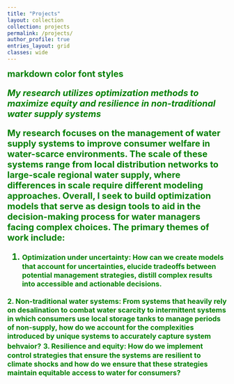 ```yaml
---
title: "Projects"
layout: collection
collection: projects
permalink: /projects/
author_profile: true
entries_layout: grid
classes: wide
---
```

<span style="color:green;font-weight:700;font-size:20px">
    markdown color font styles

 *My research utilizes optimization methods to maximize equity and resilience in non-traditional water supply systems*

My research focuses on the management of water supply systems to improve consumer welfare in water-scarce environments. The scale of these systems range from local distribution networks to large-scale regional water supply, where differences in scale require different modeling approaches. Overall, I seek to build optimization models that serve as design tools to aid in the decision-making process for water managers facing complex choices. The primary themes of work include:


1. <font size="3"> Optimization under uncertainty: How can we create models that account for uncertainties, elucide tradeoffs between potential management strategies, distill complex results into accessible and actionable decisions.</font>

<font size="3">
2. Non-traditional water systems: From systems that heavily rely on desalination to combat water scarcity to intermittent systems in which consumers use local storage tanks to manage periods of non-supply, how do we account for the complexities introduced by unique systems to accurately capture system behvaior?</font>

<font size="3">
3. Resilience and equity: How do we implement control strategies that ensure the systems are resilient to climate shocks and how do we ensure that these strategies maintain equitable access to water for consumers?</font>
</span>

